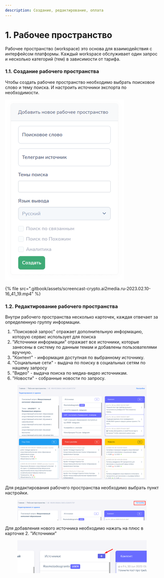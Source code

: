 ```yaml
---
description: Создание, редактирование, оплата
---
```


# 1. Рабочее пространство

Рабочее пространство (workspace) это основа для взаимодействия с интерфейсом платформы. Каждый workspace обслуживает один запрос и несколько категорий (тем) в зависимости от тарифа.

### 1.1. Создание рабочего пространства

Чтобы создать рабочее пространство необходимо выбрать поисковое слово и тему поиска. И настроить источники экспорта по необходимости.&#x20;

![](<.gitbook/assets/image (4) (1).png>)

{% file src=".gitbook/assets/screencast-crypto.ai2media.ru-2023.02.10-16_41_19.mp4" %}

### 1.2. Редактирование рабочего пространства

Внутри рабочего пространства несколько карточек, каждая отвечает за определенную группу информации.&#x20;

1. "Поисковой запрос" отражает дополнительную информацию, которую сервис использует для поиска
2. "Источники информации" отражает все источники, которые занесены в систему по данным темам и добавлены пользователями вручную.&#x20;
3. "Контент" - информация доступная по выбранному источнику.
4. "Социальные сети" - выдача по поиску в социальных сетям по нашему запросу
5. "Видео" - выдача поиска по медиа-видео источникам.
6. "Новости" - собранные новости по запросу.

<figure><img src=".gitbook/assets/image (8).png" alt=""><figcaption></figcaption></figure>

Для редактирования рабочего пространства необходимо выбрать пункт настройки.

<figure><img src=".gitbook/assets/image (3).png" alt=""><figcaption></figcaption></figure>

Для добавления нового источника необходимо нажать на плюс в карточке 2. "Источники"

<figure><img src=".gitbook/assets/image (7).png" alt=""><figcaption></figcaption></figure>

